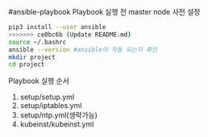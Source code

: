 #ansible-playbook
Playbook 실행 전 master node 사전 설정

```bash
pip3 install --user ansible
>>>>>>> ce0bc6b (Update README.md)
source ~/.bashrc
ansible --version #ansible이 작동 되는지 확인
mkdir project
cd project
```

Playbook 실행 순서

1. setup/setup.yml
2. setup/iptables.yml
3. setup/ntp.yml(생략가능)
4. kubeinst/kubeinst.yml

